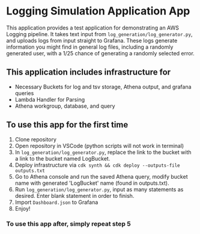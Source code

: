 # Logging Simulation Application App

This application provides a test application for demonstrating an AWS Logging pipeline. It takes text input from `log_generation/log_generator.py`, and uploads logs from input straight to Grafana. These logs generate information you might find in general log files, including a randomly generated user, with a 1/25 chance of generating a randomly selected error. 

## This application includes infrastructure for
- Necessary Buckets for log and tsv storage, Athena output, and grafana queries
- Lambda Handler for Parsing
- Athena workgroup, database, and query

## To use this app for the first time
1. Clone repository
2. Open repository in VSCode (python scripts will not work in terminal)
4. In `log_generation/log_generator.py`, replace the link to the bucket with a link to the bucket named LogBucket.
5. Deploy infrastructure via `cdk synth && cdk deploy --outputs-file outputs.txt`
6. Go to Athena console and run the saved Athena query, modify bucket name with generated 'LogBucket' name (found in outputs.txt).
7. Run `log_generation/log_generator.py`, input as many statements as desired. Enter blank statement in order to finish.
8. Import `Dashboard.json` to Grafana
9. Enjoy!

### To use this app after, simply repeat step 5